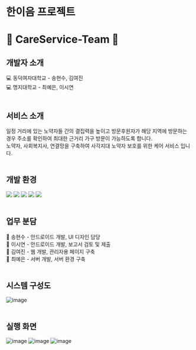 # 한이음 프로젝트
# 👵 CareService-Team 🧓 

## 개발자 소개
💻 동덕여자대학교 - 송현수, 김여진 </br>
💻 명지대학교 - 최예은, 이시연 </br></br>

## 서비스 소개
일정 거리에 있는 노약자들 간의 결집력을 높이고 방문후원자가 해당 지역에 방문하는 경우 주소를 확인하여 최대한 근거리 가구 방문이 가능하도록 합니다.</br> 
노약자, 사회복지사, 연결망을 구축하여 사각지대 노약자 보호를 위한 케어 서비스 입니다.</br></br>

## 개발 환경
<span>
<img src="https://img.shields.io/badge/Java-007396?style=flat-square&logo=Java&logoColor=white"/> 
<img src="https://img.shields.io/badge/MySql-4479A1?style=flat-square&logo=MySql&logoColor=white"/>
<img src="https://img.shields.io/badge/Eclipse IDE-2C2255?style=flat-square&logo=Eclipse IDE&logoColor=white"/>
<img src="https://img.shields.io/badge/Android-3DDC84?style=flat-square&logo=Android&logoColor=white"/>
<img src="https://img.shields.io/badge/Spring-6DB33F?style=flat-square&logo=Spring&logoColor=white"/>
</span></br></br>

## 업무 분담
📌 송현수 - 안드로이드 개발, UI 디자인 담당 </br>
📌 이시연 - 안드로이드 개발, 보고서 검토 및 제출 </br>
📌 김여진 - 웹 개발, 관리자용 페이지 구축 </br>
📌 최예은 - 서버 개발, 서버 환경 구축 </br></br>

## 시스템 구성도
![image](https://user-images.githubusercontent.com/84562885/169326220-04dc9ea0-1824-415c-b471-c3bdc3a8d236.png) </br></br>

## 실행 화면
![image](https://user-images.githubusercontent.com/84562885/169327389-a7c2248e-8a48-40df-bbaf-c7c23a20b521.png)
![image](https://user-images.githubusercontent.com/84562885/169327415-83917c3d-e839-4a69-9ab4-ceb8da936259.png)
![image](https://user-images.githubusercontent.com/84562885/169327436-07359d21-ac1f-44f3-98da-0fabba40b542.png)


